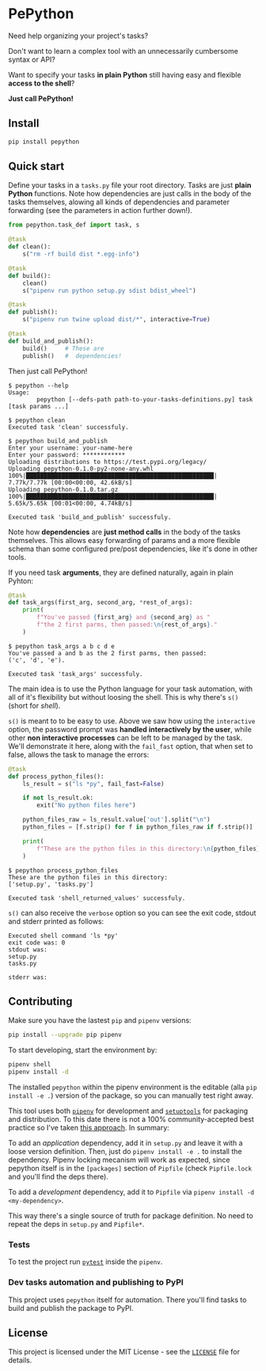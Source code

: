 # PePython

Need help organizing your project's tasks?

Don't want to learn a complex tool with an unnecessarily cumbersome syntax or API?

Want to specify your tasks __in plain Python__ still having easy and flexible __access to the shell__?

**Just call PePython!**

## Install

```bash
pip install pepython
```

## Quick start

Define your tasks in a `tasks.py` file your root directory. Tasks are just __plain Python__ functions. Note how dependencies are just calls in the body of the tasks themselves, alowing all kinds of dependencies and parameter forwarding (see the parameters in action further down!).

```python
from pepython.task_def import task, s

@task
def clean():
    s("rm -rf build dist *.egg-info")

@task
def build():
    clean()
    s("pipenv run python setup.py sdist bdist_wheel")

@task
def publish():
    s("pipenv run twine upload dist/*", interactive=True)

@task
def build_and_publish():
    build()     # These are
    publish()   #  dependencies!
```

Then just call PePython!

```
$ pepython --help
Usage:
        pepython [--defs-path path-to-your-tasks-definitions.py] task [task params ...]

$ pepython clean
Executed task 'clean' successfuly.

$ pepython build_and_publish
Enter your username: your-name-here
Enter your password: ************
Uploading distributions to https://test.pypi.org/legacy/
Uploading pepython-0.1.0-py2-none-any.whl
100%|█████████████████████████████████████████████████████| 7.77k/7.77k [00:00<00:00, 42.6kB/s]
Uploading pepython-0.1.0.tar.gz
100%|█████████████████████████████████████████████████████| 5.65k/5.65k [00:01<00:00, 4.74kB/s]

Executed task 'build_and_publish' successfuly.
```

Note how **dependencies** are __just method calls__ in the body of the tasks themselves. This allows easy forwarding of params and a more flexible schema than some configured pre/post dependencies, like it's done in other tools.

If you need task **arguments**, they are defined naturally, again in plain Pyhton:

```python
@task
def task_args(first_arg, second_arg, *rest_of_args):
    print(
        f"You've passed {first_arg} and {second_arg} as "
        f"the 2 first parms, then passed:\n{rest_of_args}."
    )
```

```
$ pepython task_args a b c d e
You've passed a and b as the 2 first parms, then passed:
('c', 'd', 'e').

Executed task 'task_args' successfuly.
```

The main idea is to use the Python language for your task automation, with all of it's flexibility but without loosing the shell. This is why there's `s()` (short for _shell_).

`s()` is meant to to be easy to use. Above we saw how using the `interactive` option, the password prompt was **handled interactively by the user**, while other **non interactive processes** can be left to be managed by the task. We'll demonstrate it here, along with the `fail_fast` option, that when set to false, allows the task to manage the errors:

```python
@task
def process_python_files():
    ls_result = s("ls *py", fail_fast=False)

    if not ls_result.ok:
        exit("No python files here")

    python_files_raw = ls_result.value['out'].split("\n")
    python_files = [f.strip() for f in python_files_raw if f.strip()]

    print(
        f"These are the python files in this directory:\n{python_files}"
    )
```

```
$ pepython process_python_files
These are the python files in this directory:
['setup.py', 'tasks.py']

Executed task 'shell_returned_values' successfuly.
```

`s()` can also receive the `verbose` option so you can see the exit code, stdout and stderr printed as follows:

```
Executed shell command 'ls *py'
exit code was: 0
stdout was:
setup.py
tasks.py

stderr was:

```

## Contributing

Make sure you have the lastest `pip` and `pipenv` versions:

```bash
pip install --upgrade pip pipenv
```

To start developing, start the environment by:

```bash
pipenv shell
pipenv install -d
```

The installed `pepython` within the pipenv environment is the editable (alla `pip install -e .`) version of the package, so you can manually test right away.

This tool uses both [`pipenv`](https://pipenv.readthedocs.io/) for development and [`setuptools`](https://setuptools.readthedocs.io/) for packaging and distribution. To this date there is not a 100% community-accepted best practice so I've taken [this approach](https://github.com/pypa/pipenv/issues/209#issuecomment-337409290). In summary:

To add an _application_ dependency, add it in `setup.py` and leave it with a loose version definition. Then, just do `pipenv install -e .` to install the dependency. Pipenv locking mecanism will work as expected, since pepython itself is in the `[packages]` section of `Pipfile` (check `Pipfile.lock` and you'll find the deps there).

To add a _development_ dependency, add it to `Pipfile` via `pipenv install -d <my-dependency>`.

This way there's a single source of truth for package definition. No need to repeat the deps in `setup.py` and `Pipfile*`.

### Tests

To test the project run [`pytest`](https://docs.pytest.org/) inside the `pipenv`.

### Dev tasks automation and publishing to PyPI

This project uses `pepython` itself for automation. There you'll find tasks to build and publish the package to PyPI.

## License

This project is licensed under the MIT License - see the [`LICENSE`](https://github.com/nandilugio/pepython/blob/master/LICENSE) file for details.

